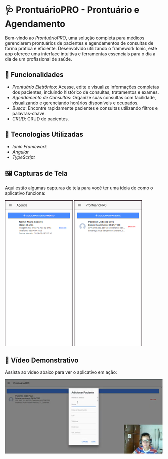 # 🩺 ProntuárioPRO - Prontuário e Agendamento

Bem-vindo ao *ProntuárioPRO*, uma solução completa para médicos gerenciarem prontuários de pacientes e agendamentos de consultas de forma prática e eficiente. Desenvolvido utilizando o framework Ionic, este app oferece uma interface intuitiva e ferramentas essenciais para o dia a dia de um profissional de saúde.

## 📱 Funcionalidades

- *Prontuário Eletrônico*: Acesse, edite e visualize informações completas dos pacientes, incluindo histórico de consultas, tratamentos e exames.
- *Agendamento de Consultas*: Organize suas consultas com facilidade, visualizando e gerenciando horários disponíveis e ocupados.
- *Busca*: Encontre rapidamente pacientes e consultas utilizando filtros e palavras-chave.
- *CRUD*: CRUD de pacientes.

## 🚀 Tecnologias Utilizadas

- *Ionic Framework*
- *Angular*
- *TypeScript*

## 🖼️ Capturas de Tela

Aqui estão algumas capturas de tela para você ter uma ideia de como o aplicativo funciona:

![Tela de Agendamento](print1.png)
![Tela de Cadastro](print2.png)

## 🎥 Vídeo Demonstrativo

Assista ao vídeo abaixo para ver o aplicativo em ação:

[![Watch the video](print3.png)](https://youtu.be/2KeY2RYqFto)
